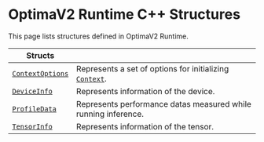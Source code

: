OptimaV2 Runtime C++ Structures
=================================

This page lists structures defined in OptimaV2 Runtime.

| Structs |   |
| ---------- | - |
| [`ContextOptions`](context_options.md) | Represents a set of options for initializing [`Context`](../classes/context.md). |
| [`DeviceInfo`](device_info.md) | Represents information of the device. |
| [`ProfileData`](profile_data.md) | Represents performance datas measured while running inference. |
| [`TensorInfo`](tensor_info.md) | Represents information of the tensor. |
